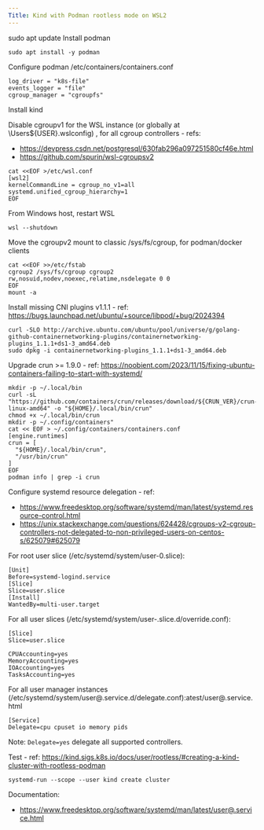 ```yaml
---
Title: Kind with Podman rootless mode on WSL2
---
```


sudo apt update
Install podman
```shell
sudo apt install -y podman
```

Configure podman /etc/containers/containers.conf
```shell
log_driver = "k8s-file"
events_logger = "file"
cgroup_manager = "cgroupfs"
```

Install kind

Disable cgroupv1 for the WSL instance (or globally at \Users\${USER}\.wslconfig) , for all cgroup controllers - refs:
- https://devpress.csdn.net/postgresql/630fab296a097251580cf46e.html
- https://github.com/spurin/wsl-cgroupsv2

```shell
cat <<EOF >/etc/wsl.conf
[wsl2]
kernelCommandLine = cgroup_no_v1=all systemd.unified_cgroup_hierarchy=1
EOF
```

From Windows host, restart WSL
```shell
wsl --shutdown
```

Move the cgroupv2 mount to classic /sys/fs/cgroup, for podman/docker clients
```shell
cat <<EOF >>/etc/fstab
cgroup2 /sys/fs/cgroup cgroup2 rw,nosuid,nodev,noexec,relatime,nsdelegate 0 0
EOF
mount -a
```

Install missing CNI plugins v1.1.1 - ref: https://bugs.launchpad.net/ubuntu/+source/libpod/+bug/2024394
```
curl -SLO http://archive.ubuntu.com/ubuntu/pool/universe/g/golang-github-containernetworking-plugins/containernetworking-plugins_1.1.1+ds1-3_amd64.deb
sudo dpkg -i containernetworking-plugins_1.1.1+ds1-3_amd64.deb
```

Upgrade crun >= 1.9.0 - ref: https://noobient.com/2023/11/15/fixing-ubuntu-containers-failing-to-start-with-systemd/
```shell
mkdir -p ~/.local/bin
curl -sL "https://github.com/containers/crun/releases/download/${CRUN_VER}/crun-${CRUN_VER}-linux-amd64" -o "${HOME}/.local/bin/crun"
chmod +x ~/.local/bin/crun
mkdir -p ~/.config/containers"
cat << EOF > ~/.config/containers/containers.conf
[engine.runtimes]
crun = [
  "${HOME}/.local/bin/crun",
  "/usr/bin/crun"
]
EOF
podman info | grep -i crun
```

Configure systemd resource delegation - ref:
- https://www.freedesktop.org/software/systemd/man/latest/systemd.resource-control.html
- https://unix.stackexchange.com/questions/624428/cgroups-v2-cgroup-controllers-not-delegated-to-non-privileged-users-on-centos-s/625079#625079

For root user slice (/etc/systemd/system/user-0.slice):
```
[Unit]
Before=systemd-logind.service
[Slice]
Slice=user.slice
[Install]
WantedBy=multi-user.target
```

For all user slices (/etc/systemd/system/user-.slice.d/override.conf):
```
[Slice]
Slice=user.slice

CPUAccounting=yes
MemoryAccounting=yes
IOAccounting=yes
TasksAccounting=yes
```

For all user manager instances (/etc/systemd/system/user@.service.d/delegate.conf):atest/user@.service.html

```
[Service]
Delegate=cpu cpuset io memory pids
```

Note: `Delegate=yes` delegate all supported controllers.

Test - ref: https://kind.sigs.k8s.io/docs/user/rootless/#creating-a-kind-cluster-with-rootless-podman

```
systemd-run --scope --user kind create cluster
```

Documentation:
- https://www.freedesktop.org/software/systemd/man/latest/user@.service.html
